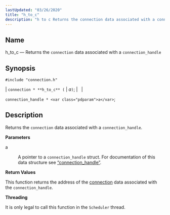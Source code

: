 ```yaml
---
lastUpdated: "03/26/2020"
title: "h_to_c"
description: "h to c Returns the connection data associated with a connection handle connection h to c a connection handle a Returns the connection data associated with a connection handle a A pointer to a connection handle struct For documentation of this data structure see Section 68 10 connection handle This..."
---
```


<a name="apis.h_to_c"></a> 
## Name

h_to_c — Returns the `connection` data associated with a `connection_handle`

## Synopsis

`#include "connection.h"`

| `connection * **h_to_c** (` | <var class="pdparam">a</var>`)`; |   |

`connection_handle * <var class="pdparam">a</var>`;<a name="idp49098560"></a> 
## Description

Returns the `connection` data associated with a `connection_handle`.

**<a name="idp49100656"></a> Parameters**

<dl class="variablelist">

<dt>a</dt>

<dd>

A pointer to a `connection_handle` struct. For documentation of this data structure see [“connection_handle”](/momentum/3/3-api/structs-connection-handle).

</dd>

</dl>

**<a name="idp49104448"></a> Return Values**

This function returns the address of the [connection](/momentum/3/3-api/structs-connection) data associated with the `connection_handle`.

**<a name="idp49106560"></a> Threading**

It is only legal to call this function in the `Scheduler` thread.